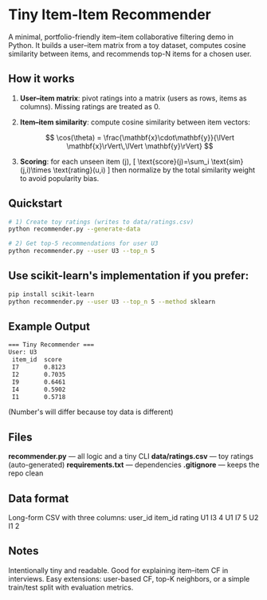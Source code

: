 # Tiny Item-Item Recommender

A minimal, portfolio-friendly item–item collaborative filtering demo in Python. It builds a user–item matrix from a toy dataset, computes cosine similarity between items, and recommends top-N items for a chosen user.

## How it works

1. **User–item matrix**: pivot ratings into a matrix (users as rows, items as columns). Missing ratings are treated as 0.  
2. **Item–item similarity**: compute cosine similarity between item vectors:

   $$
   \cos(\theta) = \frac{\mathbf{x}\cdot\mathbf{y}}{\lVert \mathbf{x}\rVert\,\lVert \mathbf{y}\rVert}
   $$

3. **Scoring**: for each unseen item \(j\),
   \[
   \text{score}(j)=\sum_i \text{sim}(j,i)\times \text{rating}(u,i)
   \]
   then normalize by the total similarity weight to avoid popularity bias.

## Quickstart
```bash
# 1) Create toy ratings (writes to data/ratings.csv)
python recommender.py --generate-data

# 2) Get top-5 recommendations for user U3
python recommender.py --user U3 --top_n 5
```

## Use scikit-learn's implementation if you prefer:
```bash
pip install scikit-learn
python recommender.py --user U3 --top_n 5 --method sklearn
```

## Example Output
```bash
=== Tiny Recommender ===
User: U3
 item_id  score
 I7       0.8123
 I2       0.7035
 I9       0.6461
 I4       0.5902
 I1       0.5718
```
(Number's will differ because toy data is different)

## Files
**recommender.py** — all logic and a tiny CLI
**data/ratings.csv** — toy ratings (auto-generated)
**requirements.txt** — dependencies
**.gitignore** — keeps the repo clean

## Data format
Long-form CSV with three columns:
user_id	item_id	rating
U1	I3	4
U1	I7	5
U2	I1	2


## Notes
Intentionally tiny and readable. Good for explaining item–item CF in interviews.
Easy extensions: user-based CF, top-K neighbors, or a simple train/test split with evaluation metrics.


